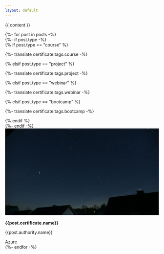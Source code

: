 ```yaml
---
layout: default
---
```


{{ content }}

<div class="certificate-container unselectable">
    {%- for post in posts -%}
        <div class="certificate-card">
            {%- if post.type -%}
                <div class="certificate-type">
                    {% if post.type == "course" %}
                        <i class="fa-solid fa-graduation-cap"></i>
                        <p>{%- translate certificate.tags.course -%}</p>
                    {% elsif post.type == "project" %}
                        <i class="fa-solid fa-rocket"></i>
                        <p>{%- translate certificate.tags.project -%}</p>
                    {% elsif post.type == "webinar" %}
                        <i class="fa-solid fa-users-viewfinder"></i>
                        <p>{%- translate certificate.tags.webinar -%}</p>
                    {% elsif post.type == "bootcamp" %}
                        <i class="fa-solid fa-users-gear"></i>
                        <p>{%- translate certificate.tags.bootcamp -%}</p>
                    {% endif %}
                </div>
            {%- endif -%}
            <img src="/assets/banner/banner.jpg" />
            <div class="certificate-content">
                <p><strong>{{post.certificate.name}}</strong></p>
                <p>{{post.authority.name}}</p>
                <div>
                    <span>Azure</span>
                </div>
            </div>
        </div>
    {%- endfor -%}
</div>